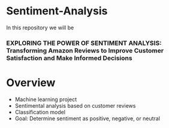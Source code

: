 # Sentiment-Analysis
In this repository we will be 
### EXPLORING THE POWER OF SENTIMENT ANALYSIS: Transforming Amazon Reviews to Improve Customer Satisfaction and Make Informed Decisions

# Overview
- Machine learning project
- Sentimental analysis based on customer reviews
- Classification model
- Goal: Determine sentiment as positive, negative, or neutral
